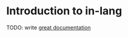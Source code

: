 # Introduction to in-lang

TODO: write [great documentation](http://jacobian.org/writing/what-to-write/)
